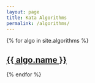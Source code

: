 ```yaml
---
layout: page
title: Kata Algorithms
permalink: /algorithms/
---
```

{% for algo in site.algorithms %}
<h2>
<a href="{{ algo.url }}">
  {{ algo.name }}
</a>
</h2>
{% endfor %}